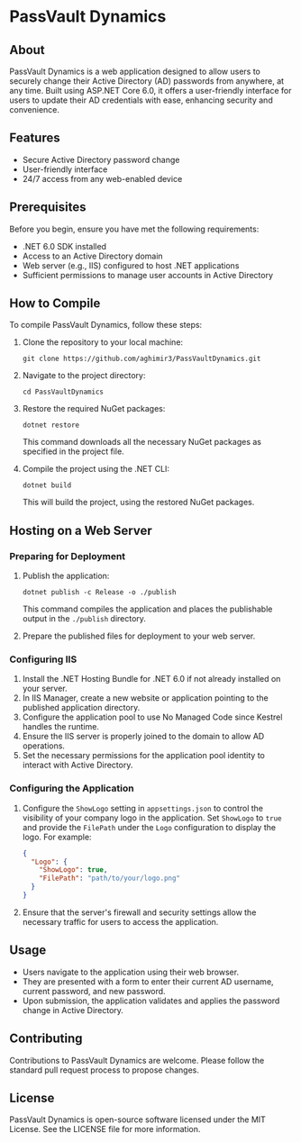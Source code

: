 # PassVault Dynamics

## About
PassVault Dynamics is a web application designed to allow users to securely change their Active Directory (AD) passwords from anywhere, at any time. Built using ASP.NET Core 6.0, it offers a user-friendly interface for users to update their AD credentials with ease, enhancing security and convenience.

## Features
- Secure Active Directory password change
- User-friendly interface
- 24/7 access from any web-enabled device

## Prerequisites
Before you begin, ensure you have met the following requirements:
- .NET 6.0 SDK installed
- Access to an Active Directory domain
- Web server (e.g., IIS) configured to host .NET applications
- Sufficient permissions to manage user accounts in Active Directory

## How to Compile
To compile PassVault Dynamics, follow these steps:

1. Clone the repository to your local machine:
   ```
   git clone https://github.com/aghimir3/PassVaultDynamics.git
   ```
2. Navigate to the project directory:
   ```
   cd PassVaultDynamics
   ```
3. Restore the required NuGet packages:
   ```
   dotnet restore
   ```
   This command downloads all the necessary NuGet packages as specified in the project file.

4. Compile the project using the .NET CLI:
   ```
   dotnet build
   ```
   This will build the project, using the restored NuGet packages.

## Hosting on a Web Server
### Preparing for Deployment
1. Publish the application:
   ```
   dotnet publish -c Release -o ./publish
   ```
   This command compiles the application and places the publishable output in the `./publish` directory.

2. Prepare the published files for deployment to your web server.

### Configuring IIS
1. Install the .NET Hosting Bundle for .NET 6.0 if not already installed on your server.
2. In IIS Manager, create a new website or application pointing to the published application directory.
3. Configure the application pool to use No Managed Code since Kestrel handles the runtime.
4. Ensure the IIS server is properly joined to the domain to allow AD operations.
5. Set the necessary permissions for the application pool identity to interact with Active Directory.

### Configuring the Application
1. Configure the `ShowLogo` setting in `appsettings.json` to control the visibility of your company logo in the application. Set `ShowLogo` to `true` and provide the `FilePath` under the `Logo` configuration to display the logo. For example:
   ```json
   {
     "Logo": {
       "ShowLogo": true,
       "FilePath": "path/to/your/logo.png"
     }
   }
   ```
2. Ensure that the server's firewall and security settings allow the necessary traffic for users to access the application.

## Usage
- Users navigate to the application using their web browser.
- They are presented with a form to enter their current AD username, current password, and new password.
- Upon submission, the application validates and applies the password change in Active Directory.

## Contributing
Contributions to PassVault Dynamics are welcome. Please follow the standard pull request process to propose changes.

## License
PassVault Dynamics is open-source software licensed under the MIT License. See the LICENSE file for more information.